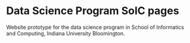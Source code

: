 # Data Science Program SoIC pages

Website prototype for the data science program in School of Informatics and Computing, Indiana University Bloomington.
